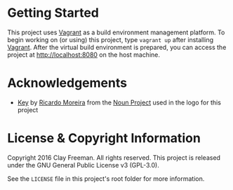 # Getting Started

This project uses [Vagrant](https://www.vagrantup.com) as a build environment
management platform. To begin working on (or using) this project, type
`vagrant up` after installing [Vagrant](https://www.vagrantup.com). After the
virtual build environment is prepared, you can access the project at
[http://localhost:8080](http://localhost:8080) on the host machine.

# Acknowledgements

* [Key](https://thenounproject.com/term/key/12637/) by
  [Ricardo Moreira](https://thenounproject.com/skatakila/) from the
  [Noun Project](https://thenounproject.com) used in the logo for this project

# License & Copyright Information

Copyright 2016 Clay Freeman. All rights reserved. This project is released under
the GNU General Public License v3 (GPL-3.0).

See the `LICENSE` file in this project's root folder for more information.
